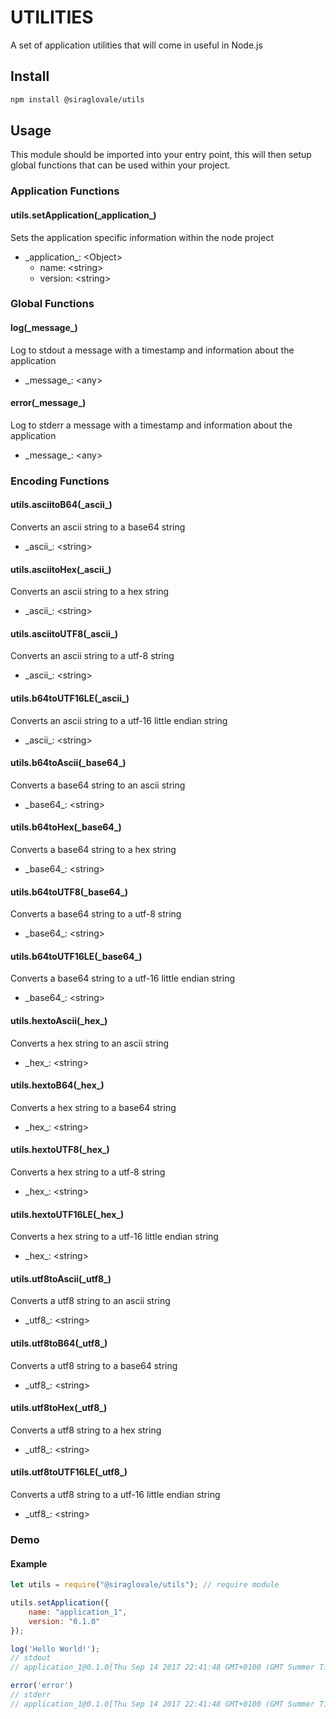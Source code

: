 # UTILITIES

A set of application utilities that will come in useful in Node.js

## Install

```bash
npm install @siraglovale/utils
```

## Usage

This module should be imported into your entry point, this will then setup global functions that can be used within your project.

### Application Functions

#### utils.setApplication(\_application\_)
Sets the application specific information within the node project
* \_application\_: \<Object\>
    * name: \<string\>
    * version: \<string\>

### Global Functions

#### log(\_message\_)
Log to stdout a message with a timestamp and information about the application
* \_message\_: \<any\>

#### error(\_message\_)
Log to stderr a message with a timestamp and information about the application
* \_message\_: \<any\>

### Encoding Functions

#### utils.asciitoB64(\_ascii\_)
Converts an ascii string to a base64 string
* \_ascii\_: \<string\>

#### utils.asciitoHex(\_ascii\_)
Converts an ascii string to a hex string
* \_ascii\_: \<string\>

#### utils.asciitoUTF8(\_ascii\_)
Converts an ascii string to a utf-8 string
* \_ascii\_: \<string\>

#### utils.b64toUTF16LE(\_ascii\_)
Converts an ascii string to a utf-16 little endian string
* \_ascii\_: \<string\>

#### utils.b64toAscii(\_base64\_)
Converts a base64 string to an ascii string
* \_base64\_: \<string\>

#### utils.b64toHex(\_base64\_)
Converts a base64 string to a hex string
* \_base64\_: \<string\>

#### utils.b64toUTF8(\_base64\_)
Converts a base64 string to a utf-8 string
* \_base64\_: \<string\>

#### utils.b64toUTF16LE(\_base64\_)
Converts a base64 string to a utf-16 little endian string
* \_base64\_: \<string\>

#### utils.hextoAscii(\_hex\_)
Converts a hex string to an ascii string
* \_hex\_: \<string\>

#### utils.hextoB64(\_hex\_)
Converts a hex string to a base64 string
* \_hex\_: \<string\>

#### utils.hextoUTF8(\_hex\_)
Converts a hex string to a utf-8 string
* \_hex\_: \<string\>

#### utils.hextoUTF16LE(\_hex\_)
Converts a hex string to a utf-16 little endian string
* \_hex\_: \<string\>

#### utils.utf8toAscii(\_utf8\_)
Converts a utf8 string to an ascii string
* \_utf8\_: \<string\>

#### utils.utf8toB64(\_utf8\_)
Converts a utf8 string to a base64 string
* \_utf8\_: \<string\>

#### utils.utf8toHex(\_utf8\_)
Converts a utf8 string to a hex string
* \_utf8\_: \<string\>

#### utils.utf8toUTF16LE(\_utf8\_)
Converts a utf8 string to a utf-16 little endian string
* \_utf8\_: \<string\>

### Demo

#### Example
```javascript
let utils = require("@siraglovale/utils"); // require module

utils.setApplication({
    name: "application_1",
    version: "0.1.0"
});

log('Hello World!'); 
// stdout
// application_1@0.1.0[Thu Sep 14 2017 22:41:48 GMT+0100 (GMT Summer Time)] -> Hello World!

error('error')
// stderr
// application_1@0.1.0[Thu Sep 14 2017 22:41:48 GMT+0100 (GMT Summer Time)] -> error
```